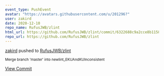 ```yaml
---
event_type: PushEvent
avatar: "https://avatars.githubusercontent.com/u/201296?"
user: zakird
date: 2020-12-10
repo_name: RufusJWB/zlint
html_url: https://github.com/RufusJWB/zlint/commit/6322688c9a2cce8b11585046bbfce7971e9a2b99
repo_url: https://github.com/RufusJWB/zlint
---
```


<a href='https://github.com/zakird' target='_blank'>zakird</a> pushed to <a href='https://github.com/RufusJWB/zlint' target='_blank'>RufusJWB/zlint</a>

<small>Merge branch 'master' into newlint_EKUAndKUInconsistent</small>

<a href='https://github.com/RufusJWB/zlint/commit/6322688c9a2cce8b11585046bbfce7971e9a2b99' target='_blank'>View Commit</a>